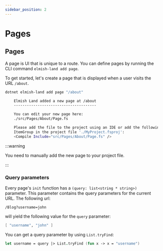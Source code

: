 ```yaml
---
sidebar_position: 2
---
```


# Pages

## Pages

A page is UI that is unique to a route. You can define pages by running the CLI command `elmish-land add page`.

To get started, let's create a page that is displayed when a user visits the URL `/about`.

```bash
dotnet elmish-land add page "/about"
```

```bash
    Elmish Land added a new page at /about
    --------------------------------------

    You can edit your new page here:
    ./src/Pages/About/Page.fs

    Please add the file to the project using an IDE or add the following line to an
    ItemGroup in the project file './MyProject.fsproj':
    <Compile Include="src/Pages/About/Page.fs" />
```

:::warning

You need to manually add the new page to your project file.

:::

### Query parameters

Every page's ``init`` function has a ``(query: list<string * string>)`` parameter. This parameter contains the query parameters for the current URL. The following url:

`/Blog?username=john`

will yield the following value for the `query` parameter:

```fsharp
[ "username", "john" ]
```

You can get a query parameter by using `List.tryFind`:

```fsharp
let username = query |> List.tryFind (fun x -> x = "username")
```
